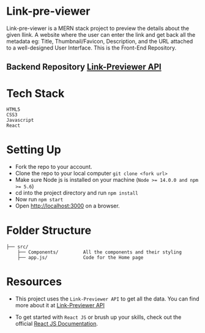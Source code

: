 # Link-pre-viewer

Link-pre-viewer is a MERN stack project to preview the details about the given llink. A website where the user can enter the link and get back all the metadata eg: Title, Thumbnail/Favicon, Description, and the URL attached to a well-designed User Interface. This is the Front-End Repository. 

## Backend Repository [Link-Previewer API](https://reactjs.org/tutorial/tutorial.html)




# Tech Stack

    HTML5
    CSS3
    Javascript 
    React


# Setting Up

- Fork the repo to your account.
- Clone the repo to your local computer `git clone <fork url>`
- Make sure Node js is installed on your machine (`Node >= 14.0.0 and npm >= 5.6`)
- cd into the project directory and run `npm install`
- Now run `npm start`
- Open [http://localhost:3000](http://localhost:3000) on a browser.


# Folder Structure

```
├── src/
    ├── Components/         All the components and their styling
    ├── app.js/             Code for the Home page 
```

# Resources

- This project uses the `Link-Previewer API` to get all the  data. You can find more about it at [Link-Previewer API](https://reactjs.org/tutorial/tutorial.html)

- To get started with `React JS` or brush up your skills, check out the official [React JS Documentation](https://reactjs.org/tutorial/tutorial.html).